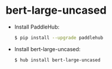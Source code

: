 # bert-large-uncased
* Install PaddleHub: 

    ```bash
    $ pip install --upgrade paddlehub
    ```

* Install bert-large-uncased: 

    ```bash
    $ hub install bert-large-uncased
    ```
